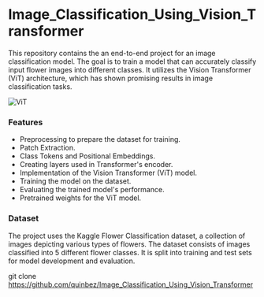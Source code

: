 # Image_Classification_Using_Vision_Transformer

This repository contains the an end-to-end project for an image classification model. The goal is to train a model that can accurately classify input flower images into different classes. It utilizes the Vision Transformer (ViT) architecture, which has shown promising results in image classification tasks.

![ViT](https://github.com/quinbez/Image_Classification_Using_Vision_Transformer/assets/109418929/863da2f8-3c37-4681-a29e-4915b5fd8c06)


### Features
* Preprocessing to prepare the dataset for training.
* Patch Extraction.
* Class Tokens and Positional Embeddings.
* Creating layers used in Transformer's encoder.
* Implementation of the Vision Transformer (ViT) model.
* Training the model on the dataset.
* Evaluating the trained model's performance.
* Pretrained weights for the ViT model.
### Dataset
The project uses the Kaggle Flower Classification dataset, a collection of images depicting various types of flowers. The dataset consists of images classified into 5 different flower classes. It is split into training and test sets for model development and evaluation.

git clone https://github.com/quinbez/Image_Classification_Using_Vision_Transformer
